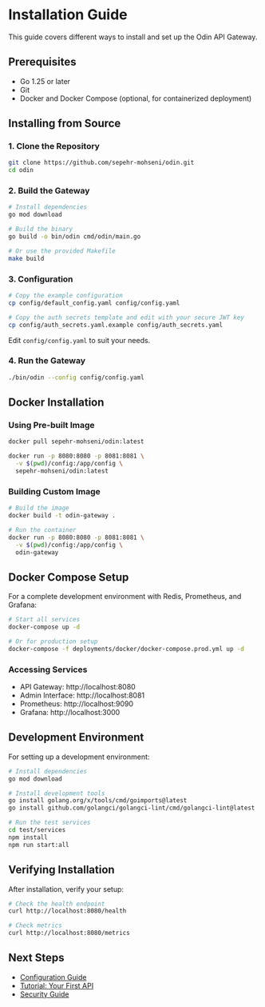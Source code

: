 # Installation Guide

This guide covers different ways to install and set up the Odin API Gateway.

## Prerequisites

- Go 1.25 or later
- Git
- Docker and Docker Compose (optional, for containerized deployment)

## Installing from Source

### 1. Clone the Repository

```bash
git clone https://github.com/sepehr-mohseni/odin.git
cd odin
```

### 2. Build the Gateway

```bash
# Install dependencies
go mod download

# Build the binary
go build -o bin/odin cmd/odin/main.go

# Or use the provided Makefile
make build
```

### 3. Configuration

```bash
# Copy the example configuration
cp config/default_config.yaml config/config.yaml

# Copy the auth secrets template and edit with your secure JWT key
cp config/auth_secrets.yaml.example config/auth_secrets.yaml
```

Edit `config/config.yaml` to suit your needs.

### 4. Run the Gateway

```bash
./bin/odin --config config/config.yaml
```

## Docker Installation

### Using Pre-built Image

```bash
docker pull sepehr-mohseni/odin:latest

docker run -p 8080:8080 -p 8081:8081 \
  -v $(pwd)/config:/app/config \
  sepehr-mohseni/odin:latest
```

### Building Custom Image

```bash
# Build the image
docker build -t odin-gateway .

# Run the container
docker run -p 8080:8080 -p 8081:8081 \
  -v $(pwd)/config:/app/config \
  odin-gateway
```

## Docker Compose Setup

For a complete development environment with Redis, Prometheus, and Grafana:

```bash
# Start all services
docker-compose up -d

# Or for production setup
docker-compose -f deployments/docker/docker-compose.prod.yml up -d
```

### Accessing Services

- API Gateway: http://localhost:8080
- Admin Interface: http://localhost:8081
- Prometheus: http://localhost:9090
- Grafana: http://localhost:3000

## Development Environment

For setting up a development environment:

```bash
# Install dependencies
go mod download

# Install development tools
go install golang.org/x/tools/cmd/goimports@latest
go install github.com/golangci/golangci-lint/cmd/golangci-lint@latest

# Run the test services
cd test/services
npm install
npm run start:all
```

## Verifying Installation

After installation, verify your setup:

```bash
# Check the health endpoint
curl http://localhost:8080/health

# Check metrics
curl http://localhost:8080/metrics
```

## Next Steps

- [Configuration Guide](configuration.md)
- [Tutorial: Your First API](tutorial.md)
- [Security Guide](security.md)
